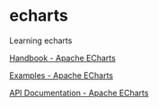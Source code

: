 # echarts
Learning echarts

[Handbook - Apache ECharts](https://echarts.apache.org/handbook/en/get-started)

[Examples - Apache ECharts](https://echarts.apache.org/examples/en/index.html#chart-type-line)

[API Documentation - Apache ECharts](https://echarts.apache.org/en/api.html#echarts)

